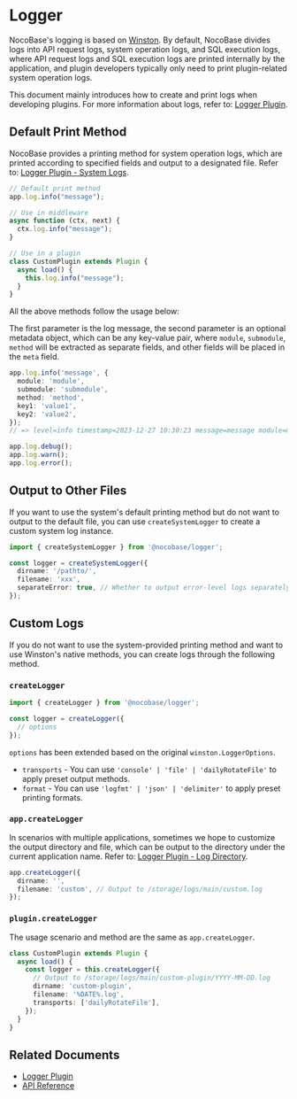 # Logger

NocoBase's logging is based on <a href="https://github.com/winstonjs/winston" target="_blank">Winston</a>. By default, NocoBase divides logs into API request logs, system operation logs, and SQL execution logs, where API request logs and SQL execution logs are printed internally by the application, and plugin developers typically only need to print plugin-related system operation logs.

This document mainly introduces how to create and print logs when developing plugins. For more information about logs, refer to: [Logger Plugin](../../plugins/logger/index.md).

## Default Print Method

NocoBase provides a printing method for system operation logs, which are printed according to specified fields and output to a designated file. Refer to: [Logger Plugin - System Logs](../../plugins/logger/index.md#system-logs).

```ts
// Default print method
app.log.info("message");

// Use in middleware
async function (ctx, next) {
  ctx.log.info("message");
}

// Use in a plugin
class CustomPlugin extends Plugin {
  async load() {
    this.log.info("message");
  }
}
```

All the above methods follow the usage below:

The first parameter is the log message, the second parameter is an optional metadata object, which can be any key-value pair, where `module`, `submodule`, `method` will be extracted as separate fields, and other fields will be placed in the `meta` field.

```ts
app.log.info('message', {
  module: 'module',
  submodule: 'submodule',
  method: 'method',
  key1: 'value1',
  key2: 'value2',
});
// => level=info timestamp=2023-12-27 10:30:23 message=message module=module submodule=submodule method=method meta={"key1": "value1", "key2": "value2"}

app.log.debug();
app.log.warn();
app.log.error();
```

## Output to Other Files

If you want to use the system's default printing method but do not want to output to the default file, you can use `createSystemLogger` to create a custom system log instance.

```ts
import { createSystemLogger } from '@nocobase/logger';

const logger = createSystemLogger({
  dirname: '/pathto/',
  filename: 'xxx',
  separateError: true, // Whether to output error-level logs separately to 'xxx_error.log'
});
```

## Custom Logs

If you do not want to use the system-provided printing method and want to use Winston's native methods, you can create logs through the following method.

### `createLogger`

```ts
import { createLogger } from '@nocobase/logger';

const logger = createLogger({
  // options
});
```

`options` has been extended based on the original `winston.LoggerOptions`.

- `transports` - You can use `'console' | 'file' | 'dailyRotateFile'` to apply preset output methods.
- `format` - You can use `'logfmt' | 'json' | 'delimiter'` to apply preset printing formats.

### `app.createLogger`

In scenarios with multiple applications, sometimes we hope to customize the output directory and file, which can be output to the directory under the current application name. Refer to: [Logger Plugin - Log Directory](../../plugins/logger/index.md#log-directory).

```ts
app.createLogger({
  dirname: '',
  filename: 'custom', // Output to /storage/logs/main/custom.log
});
```

### `plugin.createLogger`

The usage scenario and method are the same as `app.createLogger`.

```ts
class CustomPlugin extends Plugin {
  async load() {
    const logger = this.createLogger({
      // Output to /storage/logs/main/custom-plugin/YYYY-MM-DD.log
      dirname: 'custom-plugin',
      filename: '%DATE%.log',
      transports: ['dailyRotateFile'],
    });
  }
}
```

## Related Documents

- [Logger Plugin](../../plugins/logger/index.md)
- [API Reference](../../api/logger.md)